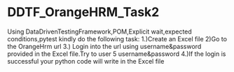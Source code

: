 # DDTF_OrangeHRM_Task2
Using DataDrivenTestingFramework,POM,Explicit wait,expected conditions,pytest kindly do the following task: 1.)Create an Excel file 2)Go to the OrangeHrm url 3.) Login into the url using username&amp;password provided in the Excel file.Try to user 5 username&amp;password 4.)If the login is successful your python code will write in the Excel file
